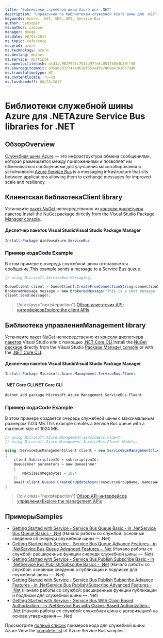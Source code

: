 ```yaml
---
title: "Библиотеки служебной шины Azure для .NET"
description: "Справочник по библиотекам служебной Azure шины для .NET"
keywords: Azure, .NET, SDK, API, Service Bus
author: camsoper
ms.author: casoper
manager: douge
ms.date: 08/01/2017
ms.topic: reference
ms.prod: azure
ms.technology: azure
ms.devlang: dotnet
ms.service: multiple
ms.openlocfilehash: d4d3ac982794fc7533b97fe8c053730b4b39ff58
ms.sourcegitcommit: d95a6ad3774a49b16f652e40e7860e47636c7ad0
ms.translationtype: HT
ms.contentlocale: ru-RU
ms.lasthandoff: 08/28/2017
---
```

# <a name="azure-service-bus-libraries-for-net"></a><span data-ttu-id="8c2f8-104">Библиотеки служебной шины Azure для .NET</span><span class="sxs-lookup"><span data-stu-id="8c2f8-104">Azure Service Bus libraries for .NET</span></span>

## <a name="overview"></a><span data-ttu-id="8c2f8-105">Обзор</span><span class="sxs-lookup"><span data-stu-id="8c2f8-105">Overview</span></span>

<span data-ttu-id="8c2f8-106">[Служебная шина Azure](https://docs.microsoft.com/azure/service-bus-messaging/service-bus-messaging-overview) — это инфраструктура обмена сообщениями, которая размещается между приложениями и позволяет им обмениваться сообщениями для улучшения масштабирования и устойчивости.</span><span class="sxs-lookup"><span data-stu-id="8c2f8-106">[Azure Service Bus](https://docs.microsoft.com/azure/service-bus-messaging/service-bus-messaging-overview) is a messaging infrastructure that sits between applications allowing them to exchange messages for improved scale and resiliency.</span></span>

## <a name="client-library"></a><span data-ttu-id="8c2f8-107">Клиентская библиотека</span><span class="sxs-lookup"><span data-stu-id="8c2f8-107">Client library</span></span>

<span data-ttu-id="8c2f8-108">Установите [пакет NuGet](https://www.nuget.org/packages/WindowsAzure.ServiceBus) непосредственно из [консоли диспетчера пакетов][PackageManager].</span><span class="sxs-lookup"><span data-stu-id="8c2f8-108">Install the [NuGet package](https://www.nuget.org/packages/WindowsAzure.ServiceBus) directly from the Visual Studio [Package Manager console][PackageManager].</span></span>

#### <a name="visual-studio-package-manager"></a><span data-ttu-id="8c2f8-109">Диспетчер пакетов Visual Studio</span><span class="sxs-lookup"><span data-stu-id="8c2f8-109">Visual Studio Package Manager</span></span>

```powershell
Install-Package WindowsAzure.ServiceBus
```

### <a name="code-example"></a><span data-ttu-id="8c2f8-110">Пример кода</span><span class="sxs-lookup"><span data-stu-id="8c2f8-110">Code Example</span></span>

<span data-ttu-id="8c2f8-111">В этом примере в очередь служебной шины отправляется сообщение.</span><span class="sxs-lookup"><span data-stu-id="8c2f8-111">This example sends a message to a Service Bus queue.</span></span>

```csharp
// using Microsoft.ServiceBus.Messaging;

QueueClient client = QueueClient.CreateFromConnectionString(connectionString, queueName);
BrokeredMessage message = new BrokeredMessage("This is a test message!");
client.Send(message);
```

> [!div class="nextstepaction"]
> [<span data-ttu-id="8c2f8-112">Обзор клиентских API-интерфейсов</span><span class="sxs-lookup"><span data-stu-id="8c2f8-112">Explore the client APIs</span></span>](/dotnet/api/overview/azure/servicebus/client)


## <a name="management-library"></a><span data-ttu-id="8c2f8-113">Библиотека управления</span><span class="sxs-lookup"><span data-stu-id="8c2f8-113">Management library</span></span>

<span data-ttu-id="8c2f8-114">Установите [пакет NuGet](https://www.nuget.org/packages/Microsoft.Azure.Management.ServiceBus.Fluent) непосредственно из [консоли диспетчера пакетов][PackageManager] Visual Studio или с помощью [.NET Core CLI][DotNetCLI].</span><span class="sxs-lookup"><span data-stu-id="8c2f8-114">Install the [NuGet package](https://www.nuget.org/packages/Microsoft.Azure.Management.ServiceBus.Fluent) directly from the Visual Studio [Package Manager console][PackageManager] or with the [.NET Core CLI][DotNetCLI].</span></span>

#### <a name="visual-studio-package-manager"></a><span data-ttu-id="8c2f8-115">Диспетчер пакетов Visual Studio</span><span class="sxs-lookup"><span data-stu-id="8c2f8-115">Visual Studio Package Manager</span></span>

```powershell
Install-Package Microsoft.Azure.Management.ServiceBus.Fluent
```

#### <a name="net-core-cli"></a><span data-ttu-id="8c2f8-116">.NET Core CLI</span><span class="sxs-lookup"><span data-stu-id="8c2f8-116">.NET Core CLI</span></span>

```bash
dotnet add package Microsoft.Azure.Management.ServiceBus.Fluent
```

### <a name="code-example"></a><span data-ttu-id="8c2f8-117">Пример кода</span><span class="sxs-lookup"><span data-stu-id="8c2f8-117">Code Example</span></span>

<span data-ttu-id="8c2f8-118">В этом примере создается очередь служебной шины с максимальным размером 1024 МБ.</span><span class="sxs-lookup"><span data-stu-id="8c2f8-118">This example creates a Service Bus queue with a maximum size of 1024 MB.</span></span>

```csharp
// using Microsoft.Azure.Management.ServiceBus.Fluent;
// using Microsoft.Azure.Management.ServiceBus.Fluent.Models;

using (ServiceBusManagementClient client = new ServiceBusManagementClient(credentials))
{
    client.SubscriptionId = subscriptionId;
    QueueInner parameters = new QueueInner
    {
        MaxSizeInMegabytes = 1024
    };
    await client.Queues.CreateOrUpdateAsync(resourceGroupName, namespaceName, queueName, parameters);
}
```

> [!div class="nextstepaction"]
> [<span data-ttu-id="8c2f8-119">Обзор API-интерфейсов управления</span><span class="sxs-lookup"><span data-stu-id="8c2f8-119">Explore the management APIs</span></span>](/dotnet/api/overview/azure/servicebus/management)

## <a name="samples"></a><span data-ttu-id="8c2f8-120">Примеры</span><span class="sxs-lookup"><span data-stu-id="8c2f8-120">Samples</span></span>

- [<span data-ttu-id="8c2f8-121">Getting Started with Service - Service Bus Queue Basic - in .Net</span><span class="sxs-lookup"><span data-stu-id="8c2f8-121">Service Bus Queue Basics - .Net</span></span>](https://azure.microsoft.com/resources/samples/service-bus-dotnet-manage-queue-with-basic-features/) (Начало работы со службой: основные сведения об очереди служебной шины — .Net)
- [<span data-ttu-id="8c2f8-122">Getting Started with Service - Service Bus Queue Advance Features - in .Net</span><span class="sxs-lookup"><span data-stu-id="8c2f8-122">Service Bus Queue Advanced Features - .Net</span></span>](https://azure.microsoft.com/resources/samples/service-bus-dotnet-manage-queue-with-advanced-features/) (Начало работы со службой: расширенные функции очереди служебной шины — .Net)
- [<span data-ttu-id="8c2f8-123">Getting Started with Service - Service Bus Publish Subscribe Basic - in .Net</span><span class="sxs-lookup"><span data-stu-id="8c2f8-123">Service Bus Publish/Subscribe Basics - .Net</span></span>](https://azure.microsoft.com/resources/samples/service-bus-dotnet-manage-publish-subscribe-with-basic-features/) (Начало работы со службой: основные сведения о публикации и подписке для служебной шины — .Net)
- [<span data-ttu-id="8c2f8-124">Getting Started with Service - Service Bus Publish Subscribe Advance Features - in .Net</span><span class="sxs-lookup"><span data-stu-id="8c2f8-124">Service Bus Publish/Subscribe Advanced Features - .Net</span></span>](https://azure.microsoft.com/resources/samples/service-bus-dotnet-manage-publish-subscribe-with-advanced-features/) (Начало работы со службой: расширенные функции публикации и подписки для служебной шины — .Net)
- [<span data-ttu-id="8c2f8-125">Getting Started with Service - Service Bus With Claim Based Authorization - in .Net</span><span class="sxs-lookup"><span data-stu-id="8c2f8-125">Service Bus with Claims-Based Authorization - .Net</span></span>](https://azure.microsoft.com/resources/samples/service-bus-dotnet-manage-with-claims-based-authorization/) (Начало работы со службой: служебная шина с авторизацией на основе утверждения — .Net)

<span data-ttu-id="8c2f8-126">Просмотрите [полный список](https://azure.microsoft.com/resources/samples/?term=service+bus) примеров кода для служебной шины Azure.</span><span class="sxs-lookup"><span data-stu-id="8c2f8-126">View the [complete list](https://azure.microsoft.com/resources/samples/?term=service+bus) of Azure Service Bus samples.</span></span>


[PackageManager]: https://docs.microsoft.com/nuget/tools/package-manager-console
[DotNetCLI]: https://docs.microsoft.com/dotnet/core/tools/dotnet-add-package
